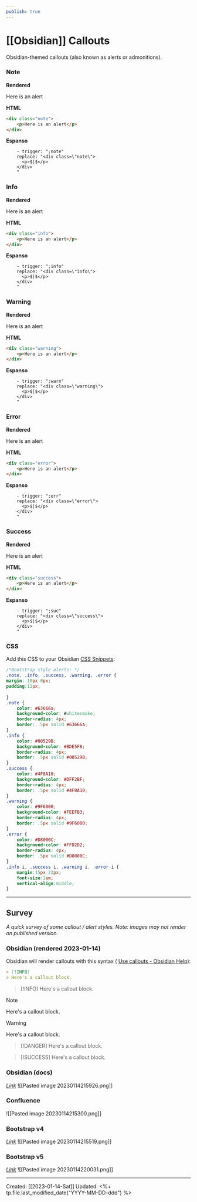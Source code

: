 ```yaml
---
publish: true
---
```


# [[Obsidian]] Callouts

Obsidian-themed callouts (also known as alerts or admonitions).

### Note
**Rendered**
<div class="note">
	<p>Here is an alert</p>
</div>

**HTML**
```html
<div class="note">
	<p>Here is an alert</p>
</div>
```

**Espanso**
```shell
	- trigger: ";note"
	replace: "<div class=\"note\">
	  <p>$|$</p>
	</div>
	"
```


### Info
**Rendered**
<div class="info">
	<p>Here is an alert</p>
</div>

**HTML**
```html
<div class="info">
	<p>Here is an alert</p>
</div>
```

**Espanso**
```shell
	- trigger: ";info"
	replace: "<div class=\"info\">
	  <p>$|$</p>
	</div>
	"
```


### Warning
**Rendered**
<div class="warning">
	<p>Here is an alert</p>
</div>

**HTML**
```html
<div class="warning">
	<p>Here is an alert</p>
</div>
```

**Espanso**
```shell
	- trigger: ";warn"
	replace: "<div class=\"warning\">
	  <p>$|$</p>
	</div>
	"
```

### Error
**Rendered**
<div class="error">
	<p>Here is an alert</p>
</div>

**HTML**
```html
<div class="error">
	<p>Here is an alert</p>
</div>
```

**Espanso**
```shell
	- trigger: ";err"
	replace: "<div class=\"error\">
	  <p>$|$</p>
	</div>
	"
```


### Success 
**Rendered**
<div class="success">
	<p>Here is an alert</p>
</div>

**HTML**
```html
<div class="success">
	<p>Here is an alert</p>
</div>
```

**Espanso**
```shell
	- trigger: ";suc"
	replace: "<div class=\"success\">
	  <p>$|$</p>
	</div>
	"
```




### CSS
Add this CSS to your Obsidian [CSS Snippets](https://help.obsidian.md/How+to/Add+custom+styles):

```css
/*Bootstrap style alerts: */
.note, .info, .success, .warning, .error {
margin: 10px 0px;
padding:12px;
 
}
.note {
    color: #63666a;
    background-color: #whitesmoke;
    border-radius: 4px;
    border: .5px solid #63666a;
}
.info {
    color: #00529B;
    background-color: #BDE5F8;
    border-radius: 4px;
    border: .5px solid #00529B;
}
.success {
    color: #4F8A10;
    background-color: #DFF2BF;
    border-radius: 4px;
    border: .5px solid #4F8A10;
}
.warning {
    color: #9F6000;
    background-color: #FEEFB3;
    border-radius: 4px;
    border: .5px solid #9F6000;
}
.error {
    color: #D8000C;
    background-color: #FFD2D2;
    border-radius: 4px;
    border: .5px solid #D8000C;
}
.info i, .success i, .warning i, .error i {
    margin:15px 22px;
    font-size:2em;
    vertical-align:middle;
}
```


---


## Survey
*A quick survey of some callout / alert styles. Note: images may not render on published version.*

### Obsidian (rendered 2023-01-14)
Obsidian will render callouts with this syntax ( [Use callouts - Obsidian Help](https://help.obsidian.md/How+to/Use+callouts)):

```markdown
> [!INFO]
> Here's a callout block.
```

> [!INFO]
> Here's a callout block.

> [!NOTE]
> Here's a callout block.

> [!WARNING]
> Here's a callout block.

> [!DANGER]
> Here's a callout block.

> [!SUCCESS]
> Here's a callout block.

### Obsidian (docs)
*[Link](https://help.obsidian.md/How+to/Use+callouts)*
![[Pasted image 20230114215926.png]]

### Confluence
![[Pasted image 20230114215300.png]]

### Bootstrap v4
*[Link](https://getbootstrap.com/docs/4.0/components/alerts/)*
![[Pasted image 20230114215519.png]]

### Bootstrap v5
*[Link](https://getbootstrap.com/docs/5.0/components/alerts/)*
![[Pasted image 20230114220031.png]]

---
Created: [[2023-01-14-Sat]]
Updated: <%+ tp.file.last_modified_date("YYYY-MM-DD-ddd") %>
